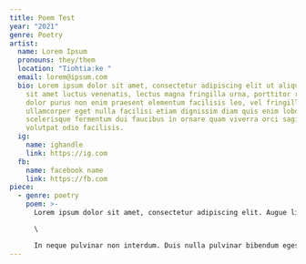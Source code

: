 ```yaml
---
title: Poem Test
year: "2021"
genre: Poetry
artist:
  name: Lorem Ipsum
  pronouns: they/them
  location: "Tiohtia:ke "
  email: lorem@ipsum.com
  bio: Lorem ipsum dolor sit amet, consectetur adipiscing elit ut aliquam, purus
    sit amet luctus venenatis, lectus magna fringilla urna, porttitor rhoncus
    dolor purus non enim praesent elementum facilisis leo, vel fringilla est
    ullamcorper eget nulla facilisi etiam dignissim diam quis enim lobortis
    scelerisque fermentum dui faucibus in ornare quam viverra orci sagittis eu
    volutpat odio facilisis.
  ig:
    name: ighandle
    link: https://ig.com
  fb:
    name: facebook name
    link: https://fb.com
piece:
  - genre: poetry
    poem: >-
      Lorem ipsum dolor sit amet, consectetur adipiscing elit. Augue libero elit elit id. Pulvinar nullam pulvinar sed eu sed eu sit. Sed sit lectus facilisi sem. Lectus quam vulputate iaculis convallis eu iaculis neque. Praesent ridiculus leo adipiscing ullamcorper ut. Laoreet neque, ipsum, tortor, gravida in semper ullamcorper. Sit tristique nisl curabitur luctus netus faucibus pellentesque. Congue viverra magna ut sodales sed mattis amet. Fringilla fermentum ultricies lectus convallis consequat augue vivamus pellentesque suscipit. Accumsan dictum in fringilla tellus enim viverra purus semper mauris. Ut quis venenatis aliquet laoreet nisl. Mauris nibh et arcu at ornare mollis mi, dignissim.\

      \

      In neque pulvinar non interdum. Duis nulla pulvinar bibendum egestas. Tristique venenatis pharetra, amet imperdiet mollis non. Ipsum auctor nulla pharetra feugiat vulputate. Morbi amet, amet, odio eget pretium ullamcorper orci, semper. Cras arcu, aliquam nisi, egestas etiam mus vestibulum. Elit posuere ut nec nibh etiam at nec.
---
```

